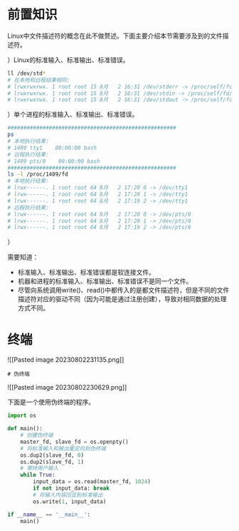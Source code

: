 
# 前置知识

Linux中文件描述符的概念在此不做赘述。下面主要介绍本节需要涉及到的文件描述符。

）Linux的标准输入、标准输出、标准错误。
```bash
ll /dev/std*
# 在本地和远程结果相同:
# lrwxrwxrwx. 1 root root 15 8月   2 16:31 /dev/stderr -> /proc/self/fd/2
# lrwxrwxrwx. 1 root root 15 8月   2 16:31 /dev/stdin -> /proc/self/fd/0
# lrwxrwxrwx. 1 root root 15 8月   2 16:31 /dev/stdout -> /proc/self/fd/1
```
）单个进程的标准输入、标准输出、标准错误。
```bash
##################################################### 
ps 
# 本地执行结果:
# 1489 tty1    00:00:00 bash
# 远程执行结果:
# 1489 pts/0    00:00:00 bash
#####################################################
ls -l /proc/1489/fd
# 本地执行结果:
# lrwx------. 1 root root 64 8月   2 17:20 0 -> /dev/tty1
# lrwx------. 1 root root 64 8月   2 17:20 1 -> /dev/tty1
# lrwx------. 1 root root 64 8月   2 17:19 2 -> /dev/tty1
# 远程执行结果:
# lrwx------. 1 root root 64 8月   2 17:20 0 -> /dev/pts/0
# lrwx------. 1 root root 64 8月   2 17:20 1 -> /dev/pts/0
# lrwx------. 1 root root 64 8月   2 17:19 2 -> /dev/pts/0
```

）

需要知道：
- 标准输入、标准输出、标准错误都是软连接文件。
- 机器和进程的标准输入、标准输出、标准错误不是同一个文件。
- 尽管向系统调用write()、read()中都传入的是都文件描述符，但是不同的文件描述符对应的驱动不同（因为可能是通过注册创建），导致对相同数据的处理方式不同。


# 终端


![[Pasted image 20230802231135.png]]

	# 伪终端

![[Pasted image 20230802230629.png]]


下面是一个使用伪终端的程序。
```python
import os 

def main(): 
	# 创建伪终端 
	master_fd, slave_fd = os.openpty() 
	# 将标准输入和输出重定向到伪终端 
	os.dup2(slave_fd, 0) 
	os.dup2(slave_fd, 1) 
	# 等待用户输入 
	while True: 
		input_data = os.read(master_fd, 1024) 
		if not input_data: break 
		# 将输入内容回显到标准输出 
		os.write(1, input_data) 

if __name__ == '__main__': 
	main()
```

